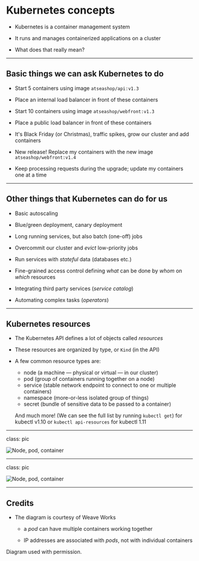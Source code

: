 # Kubernetes concepts

- Kubernetes is a container management system

- It runs and manages containerized applications on a cluster

- What does that really mean?

---

## Basic things we can ask Kubernetes to do


- Start 5 containers using image `atseashop/api:v1.3`

- Place an internal load balancer in front of these containers

- Start 10 containers using image `atseashop/webfront:v1.3`

- Place a public load balancer in front of these containers

- It's Black Friday (or Christmas), traffic spikes, grow our cluster and add containers

- New release! Replace my containers with the new image `atseashop/webfront:v1.4`

- Keep processing requests during the upgrade; update my containers one at a time

---

## Other things that Kubernetes can do for us

- Basic autoscaling

- Blue/green deployment, canary deployment

- Long running services, but also batch (one-off) jobs

- Overcommit our cluster and *evict* low-priority jobs

- Run services with *stateful* data (databases etc.)

- Fine-grained access control defining *what* can be done by *whom* on *which* resources

- Integrating third party services (*service catalog*)

- Automating complex tasks (*operators*)

---

## Kubernetes resources

- The Kubernetes API defines a lot of objects called *resources*

- These resources are organized by type, or `Kind` (in the API)

- A few common resource types are:

  - node (a machine — physical or virtual — in our cluster)
  - pod (group of containers running together on a node)
  - service (stable network endpoint to connect to one or multiple containers)
  - namespace (more-or-less isolated group of things)
  - secret (bundle of sensitive data to be passed to a container)
 
  And much more! (We can see the full list by running `kubectl get`) for kubectl v1.10 or `kubectl api-resources` for kubectl 1.11

---

class: pic

![Node, pod, container](images/k8s-arch3-thanks-weave.png)

---

class: pic

![Node, pod, container](images/k8s_training_nodes_and_pods.png)

---

## Credits

- The diagram is courtesy of Weave Works

  - a *pod* can have multiple containers working together

  - IP addresses are associated with *pods*, not with individual containers

Diagram used with permission.
